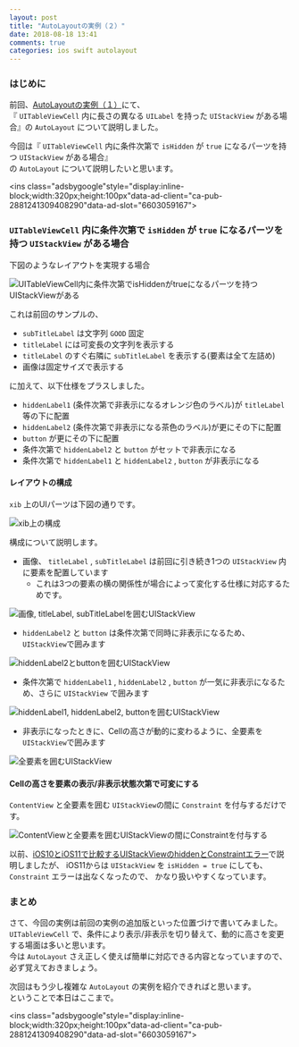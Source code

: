 ```yaml
---
layout: post
title: "AutoLayoutの実例（２）"
date: 2018-08-18 13:41
comments: true
categories: ios swift autolayout
---
```


### はじめに
前回、[AutoLayoutの実例（１）](https://grandbig.github.io/blog/2018/08/11/autolayout-1/)にて、  
『 `UITableViewCell` 内に長さの異なる `UILabel` を持った `UIStackView` がある場合』の `AutoLayout` について説明しました。  

今回は『 `UITableViewCell` 内に条件次第で `isHidden` が `true` になるパーツを持つ `UIStackView` がある場合』  
の `AutoLayout` について説明したいと思います。  

<script async src="//pagead2.googlesyndication.com/pagead/js/adsbygoogle.js"></script>
<ins class="adsbygoogle"style="display:inline-block;width:320px;height:100px"data-ad-client="ca-pub-2881241309408290"data-ad-slot="6603059167"></ins>
<script>
(adsbygoogle = window.adsbygoogle || []).push({});
</script>

<!-- more -->

### `UITableViewCell` 内に条件次第で `isHidden` が `true` になるパーツを持つ `UIStackView` がある場合
下図のようなレイアウトを実現する場合  

![UITableViewCell内に条件次第でisHiddenがtrueになるパーツを持つUIStackViewがある](/images/autolayout_sample_2_1.png)  

これは前回のサンプルの、  

* `subTitleLabel` は文字列 `GOOD` 固定  
* `titleLabel` には可変長の文字列を表示する  
* `titleLabel` のすぐ右隣に `subTitleLabel` を表示する(要素は全て左詰め)  
* 画像は固定サイズで表示する  

に加えて、以下仕様をプラスしました。  

* `hiddenLabel1` (条件次第で非表示になるオレンジ色のラベル)が `titleLabel` 等の下に配置  
* `hiddenLabel2` (条件次第で非表示になる茶色のラベル)が更にその下に配置  
* `button` が更にその下に配置  
* 条件次第で `hiddenLabel2` と `button` がセットで非表示になる  
* 条件次第で `hiddenLabel1` と `hiddenLabel2` , `button` が非表示になる  

#### レイアウトの構成
`xib` 上のUIパーツは下図の通りです。  

![xib上の構成](/images/autolayout_sample_2_2.png)  

構成について説明します。  

* 画像、 `titleLabel` , `subTitleLabel` は前回に引き続き1つの `UIStackView` 内に要素を配置しています  
  * これは3つの要素の横の関係性が場合によって変化する仕様に対応するためです。  

![画像, titleLabel, subTitleLabelを囲むUIStackView](/images/autolayout_sample_2_7.png)  

* `hiddenLabel2` と `button` は条件次第で同時に非表示になるため、`UIStackView`で囲みます  

![hiddenLabel2とbuttonを囲むUIStackView](/images/autolayout_sample_2_4.png)  

* 条件次第で `hiddenLabel1` , `hiddenLabel2` , `button` が一気に非表示になるため、さらに `UIStackView` で囲みます   

![hiddenLabel1, hiddenLabel2, buttonを囲むUIStackView](/images/autolayout_sample_2_5.png)  

* 非表示になったときに、Cellの高さが動的に変わるように、全要素を `UIStackView`で囲みます   

![全要素を囲むUIStackView](/images/autolayout_sample_2_6.png)  

#### Cellの高さを要素の表示/非表示状態次第で可変にする
`ContentView` と全要素を囲む `UIStackView`の間に `Constraint` を付与するだけです。  

![ContentViewと全要素を囲むUIStackViewの間にConstraintを付与する](/images/autolayout_sample_2_3.png)  

以前、[iOS10とiOS11で比較するUIStackViewのhiddenとConstraintエラー](http://grandbig.github.io/blog/2017/12/10/ios11-stackview-hidden/)で説明しましたが、
iOS11からは `UIStackView` を `isHidden = true` にしても、`Constraint` エラーは出なくなったので、  かなり扱いやすくなっています。  

### まとめ
さて、今回の実例は前回の実例の追加版といった位置づけで書いてみました。  
`UITableViewCell` で、条件により表示/非表示を切り替えて、動的に高さを変更する場面は多いと思います。  
今は `AutoLayout` さえ正しく使えば簡単に対応できる内容となっていますので、必ず覚えておきましょう。  

次回はもう少し複雑な `AutoLayout` の実例を紹介できればと思います。  
ということで本日はここまで。  

<script async src="//pagead2.googlesyndication.com/pagead/js/adsbygoogle.js"></script>
<ins class="adsbygoogle"style="display:inline-block;width:320px;height:100px"data-ad-client="ca-pub-2881241309408290"data-ad-slot="6603059167"></ins>
<script>
(adsbygoogle = window.adsbygoogle || []).push({});
</script>
